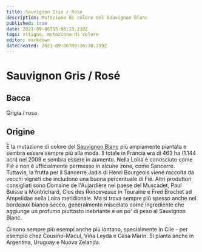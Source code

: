 ```yaml
---
title: Sauvignon Gris / Rosé
description: Mutazione di colore del Sauvignon Blanc
published: true
date: 2021-09-06T15:08:23.230Z
tags: vitigno, mutazione di colore
editor: markdown
dateCreated: 2021-09-06T09:36:30.759Z
---
```


# Sauvignon Gris / Rosé

## Bacca
Grigia / rosa

## Origine

È la mutazione di colore del [Sauvignon Blanc](/vitigni/bacca-bianca/savignon-blanc) più ampiamente piantata e sembra essere sempre più alla moda. Il totale in Francia era di 463 ha (1.144 acri) nel 2009 e sembra essere in aumento. Nella Loira è conosciuto come Fié e non è ufficialmente permesso in alcune zone, come Sancerre. Tuttavia, la frutta per il Sancerre Jadis di Henri Bourgeois viene raccolta da vecchi vigneti che includono una buona percentuale di Fié. Altri produttori consigliati sono Domaine de l'Aujardière nel paese del Muscadet, Paul Buisse a Montrichard, Clos des Ronceveaux in Touraine e Fred Brochet ad Ampelidae nella Loira meridionale. Ma si trova sempre più spesso anche nel bordeaux bianco secco, generalmente miscelato come ingrediente che aggiunge un profumo piuttosto inebriante e un po' di peso al Sauvignon Blanc.

Ci sono sempre più esempi anche più lontano, specialmente in Cile - per esempio chez Cousiño-Macul, Viña Leyda e Casa Marin. Si pianta anche in Argentina, Uruguay e Nuova Zelanda.

